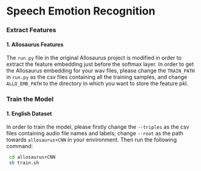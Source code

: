 # Speech Emotion Recognition

### Extract Features 

#### 1. Allosaurus Features
The `run.py` file in the original Allosaurus project is modified in order to extract the feature embedding just before the softmax layer. In order to get the Allosaurus embedding for your wav files, please change the `TRAIN_PATH` in `run.py` as the csv files containing all the training samples, and change `ALLO_EMB_PATH` to the directory in which you want to store the feature pkl.


### Train the Model

#### 1. English Dataset
In order to train the model, please firstly change the `--triples` as the csv files containing audio file names and labels; change `--root` as the path towards `allosaurus+CNN` in your environment. Then run the following command:

```sh
 cd allosaurus+CNN
 sh train.sh
```
